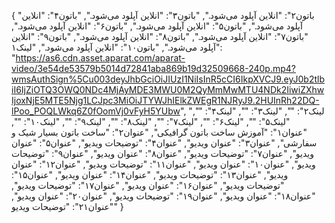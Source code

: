 {
  "باتون۲": "انلاین آپلود می‌شود.",
  "باتون۳": "انلاین آپلود می‌شود.",
  "باتون۴": "انلاین آپلود می‌شود.",
  "باتون۵": "انلاین آپلود می‌شود.",
  "باتون۶": "انلاین آپلود می‌شود.",
  "باتون۷": "انلاین آپلود می‌شود.",
  "باتون۸": "انلاین آپلود می‌شود.",
  "باتون۹": "انلاین آپلود می‌شود.",
  "باتون۱۰": "انلاین آپلود می‌شود.",
  "لینک۱": "https://as6.cdn.asset.aparat.com/aparat-video/3e54de53579b5014d72841aba869b19d32509668-240p.mp4?wmsAuthSign%5Cu003deyJhbGciOiJIUzI1NiIsInR5cCI6IkpXVCJ9.eyJ0b2tlbiI6IjZiOTQ3OWQ0NDc4MjAyMDE3MWU0M2QyMmMwMTU4NDk2IiwiZXhwIjoxNjE5MTE5Njg1LCJpc3MiOiJTYWJhIElkZWEgR1NJRyJ9.2HUInRh22DQ-lPoo_POQLWkq6Z0fOomVj0vFyH5YUbw",
  "لینک۲": "",
  "لینک۳": "",
  "لینک۴": "",
  "لینک۵": "",
  "لینک۶": "",
  "لینک۷": "",
  "لینک۸": "",
  "لینک۹": "",
  "لینک۱۰": "",
  "عنوان۱": "آموزش ساخت باتون گرافیکی",
  "عنوان۲": "ساخت باتون بسیار شیک و سفارشی",
  "عنوان۳": "عنوان ویدیو",
  "عنوان۴": "توضیحات ویدیو",
  "عنوان۵": "عنوان ویدیو",
  "عنوان۷": "توضیحات ویدیو",
  "عنوان۸": "عنوان ویدیو",
  "عنوان۹": "توضیحات ویدیو",
  "عنوان۱۰": "عنوان ویدیو",
  "عنوان۱۱": "توضیحات ویدیو",
  "عنوان۱۲": "عنوان ویدیو",
  "عنوان۱۳": "توضیحات ویدیو",
  "عنوان۱۴": "عنوان ویدیو",
  "عنوان۱۵": "توضیحات ویدیو",
  "عنوان۱۶": "عنوان ویدیو",
  "عنوان۱۷": "توضیحات ویدیو",
  "عنوان۱۸": "عنوان ویدیو",
  "عنوان۱۹": "توضیحات ویدیو",
  "عنوان۲۰": "عنوان ویدیو",
  "عنوان۲۱": "توضیحات ویدیو"
}
